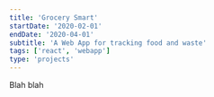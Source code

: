 ```yaml
---
title: 'Grocery Smart'
startDate: '2020-02-01'
endDate: '2020-04-01'
subtitle: 'A Web App for tracking food and waste'
tags: ['react', 'webapp']
type: 'projects'
---
```


Blah blah
